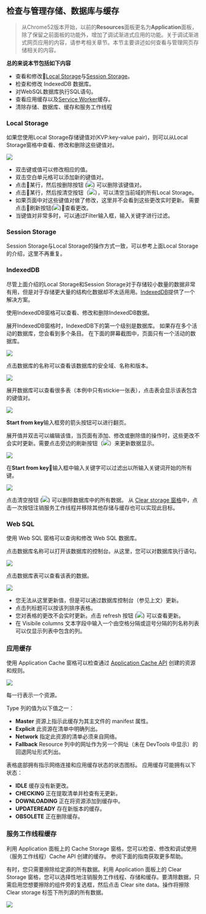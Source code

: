<!-- toc -->

## 检查与管理存储、数据库与缓存

> 从Chrome52版本开始，以前的**Resources**面板更名为**Application**面板，除了保留之前面板的功能外，增加了调试渐进式应用的功能。关于调试渐进式网页应用的内容，请参考相关章节。本节主要讲述如何查看与管理网页存储相关的内容。

**总的来说本节包括如下内容**

- 查看和修改[Local Storage](https://developer.mozilla.org/en-US/docs/Web/API/Window/localStorage)与[Session Storage](https://developer.mozilla.org/en-US/docs/Web/API/Window/sessionStorage)。
- 检查和修改 IndexedDB 数据库。
- 对WebSQL数据库执行SQL语句。
- 查看应用缓存以及[Service Worker](https://developers.google.com/web/fundamentals/getting-started/primers/service-workers)缓存。
- 清除存储、数据库、缓存和服务工作线程

### Local Storage

如果您使用Local Storage存储键值对(KVP:key-value pair)，则可以从Local Storage窗格中查看、修改和删除这些键值对。

![](/assets/application/local-storage.png)

  - 双击键或值可以修改相应的值。
  - 双击空白单元格可以添加新的键值对。
  - 点击某行，然后按删除按钮 (![](/assets/application/delete.png)) 可以删除该键值对。 
  - 点击某行，然后按清空按钮（![](/assets/application/clear-object-store.png)），可以清空当前域的所有Local Storage。
  - 如果页面中对这些键值对做了修改，这里并不会看到这些更改实时更新。 需要点击刷新按钮(![](/assets/application/refresh.png))查看更改。
  - 当键值对非常多时，可以通过Filter输入框，输入关键字进行过滤。

### Session Storage

Session Storage与Local Storage的操作方式一致，可以参考上面Local Storage的介绍，这里不再重复。

### IndexedDB

尽管上面介绍的Local Storage和Session Storage对于存储较小数量的数据非常有用，但是对于存储更大量的结构化数据却不太适用用。[IndexedDB](https://developer.mozilla.org/zh-CN/docs/Web/API/IndexedDB_API)提供了一个解决方案。

使用IndexedDB窗格可以查看、修改和删除IndexedDB数据。

展开IndexedDB窗格时，IndexedDB下的第一个级别是数据库。 如果存在多个活动的数据库，您会看到多个条目。 在下面的屏幕截图中，页面只有一个活动的数据库。

![](/assets/application/idb-tab.png)

点击数据库的名称可以查看该数据库的安全域、名称和版本。

![](/assets/application/idb-db.png)

展开数据库可以查看很多表（本例中只有stickie一张表），点击表会显示该表包含的键值对。

![](/assets/application/idb-kvps.png)

**Start from key**输入框旁的箭头按钮可以进行翻页。

展开值并双击可以编辑该值，当页面有添加、修改或删除值的操作时，这些更改不会实时更新。需要点击旁边的刷新按钮（![](/assets/application/refresh.png)）来更新数据显示。

![](/assets/application/idb-edit.png)

在**Start from key**输入框中输入关键字可以过滤出以所输入关键词开始的所有键。

![](/assets/application/idb-filter.png)

点击清空按钮 (![](/assets/application/clear-object-store.png)) 可以删除数据库中的所有数据。 从 [Clear storage 窗格](https://developers.google.com/web/tools/chrome-devtools/manage-data/local-storage#clear-storage)中，点击一次按钮注销服务工作线程并移除其他存储与缓存也可以实现此目标。

### Web SQL

使用 Web SQL 窗格可以查询和修改 Web SQL 数据库。

点击数据库名称可以打开该数据库的控制台。从这里，您可以对数据库执行语句。

![](/assets/application/web-sql-console.png)

点击数据库表可以查看该表的数据。

![](/assets/application/web-sql-table.png)

  - 您无法从这里更新值，但是可以通过数据库控制台（参见上文）更新。
  - 点击列标题可以按该列排序表格。
  - 您对表格的更改不会实时更新。点击 refresh 按钮 (![](/assets/application/refresh.png)) 可以查看更新。
  - 在 Visibile columns 文本字段中输入一个由空格分隔或逗号分隔的列名称列表可以仅显示列表中包含的列。

### 应用缓存

使用 Application Cache 窗格可以检查通过 [Application Cache API](https://developer.mozilla.org/en-US/docs/Web/HTML/Using_the_application_cache) 创建的资源和规则。

![](/assets/application/appcache.png)

每一行表示一个资源。

Type 列的值为以下值之一：

  - **Master** 资源上指示此缓存为其主文件的 manifest 属性。
  - **Explicit** 此资源在清单中明确列出。
  - **Network** 指定此资源的清单必须来自网络。
  - **Fallback** Resource 列中的网址作为另一个网址（未在 DevTools 中显示）的回退网址形式列出。
  
表格底部拥有指示网络连接和应用缓存状态的状态图标。 应用缓存可能拥有以下状态：

  - **IDLE** 缓存没有新更改。
  - **CHECKING** 正在提取清单并检查有无更新。
  - **DOWNLOADING** 正在将资源添加到缓存中。
  - **UPDATEREADY** 存在新版本的缓存。
  - **OBSOLETE** 正在删除缓存。
  
### 服务工作线程缓存

利用 Application 面板上的 Cache Storage 窗格，您可以检查、修改和调试使用（服务工作线程）Cache API 创建的缓存。 参阅下面的指南获取更多帮助。

有时，您只需要擦除给定源的所有数据。利用 Application 面板上的 Clear Storage 窗格，您可以选择性地注销服务工作线程、存储和缓存。要清除数据，只需启用您想要擦除的组件旁的复选框，然后点击 Clear site data。操作将擦除 Clear storage 标签下所列源的所有数据。

![](/assets/application/clear-storage.png)  

